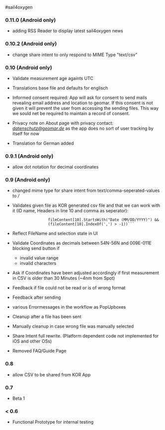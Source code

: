 ﻿#sail4oxygen

### 0.11.0 (Android only) 

+ adding RSS Reader to display latest sail4oxygen news

### 0.10.2 (Android only)

+ change share intent to only respond to MIME Type "text/csv"


### 0.10 (Android only)

+ Validate measurement age againts UTC

+ Translations base file and defaults for englisch

+ Informed consent required: App will ask for consent to send mails revealing email address and location to geomar.  If this consent is not given it will prevent the user from accessing the sending files. This way we sould net be required to maintain a record of consent.

+ Privacy note on About page with privacy contact: *datenschutz@geomar.de* as the app does no sort of user tracking by itself for now

+ Translation for German added



### 0.9.1 (Android only)

+ allow dot notation for decimal coordinates



### 0.9 (Android only)

+ changed mime type for share intent from text/comma-seperated-values to */*

+ Validates given file as KOR generated csv file and that we can work with it (ID name, Headers in line 10 and comma as seperator):
    ```(fileContent[1].StartsWith("Kor MEASUREMENT DATA FILE EXPORT") && 
                    fileContent[10].StartsWith("Date (MM/DD/YYYY)") && 
                    (fileContent[10].IndexOf(',') > -1))```

+ Reflect FileName and selection state in UI

+ Validate Coordinates as decimals between 54N-56N and 009E-011E
    blocking send button if
     + invalid value range
     + invalid characters

+ Ask if Coordinates have been adjusted accordingly if first measurement in CSV is older than 30 Minutes (~4nm from Spot)

+ Feedback if file could not be read or is of wrong format

+ Feedback after sending

+ various Errormessages in the workflow as PopUpboxes

+ Cleanup after a file has been sent

+ Manually cleanup in case wrong file was manually selected

+ Share Intent full rewrite. (Platform dependent code not implemented for iOS and other OSs)

+ Removed FAQ/Guide Page



### 0.8
+ allow CSV to be shared from KOR App



### 0.7
+ Beta 1



### < 0.6
+ Functional Prototype for internal testing
